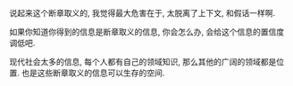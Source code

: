 说起来这个断章取义的, 我觉得最大危害在于, 太脱离了上下文, 和假话一样啊.

如果你知道你得到的信息是断章取义的信息, 你会怎么办, 会给这个信息的置信度调低吧.

现代社会太多的信息, 每个人都有自己的领域知识, 那么其他的广阔的领域都是位置. 也是这些断章取义的信息可以生存的空间.
